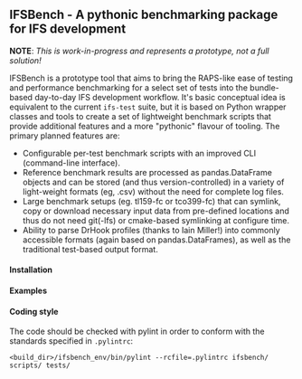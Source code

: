 ## IFSBench - A pythonic benchmarking package for IFS development

**NOTE**: _This is work-in-progress and represents a prototype, not a full solution!_

IFSBench is a prototype tool that aims to bring the RAPS-like ease of
testing and performance benchmarking for a select set of tests into
the bundle-based day-to-day IFS development workflow. It's basic
conceptual idea is equivalent to the current `ifs-test` suite, but it
is based on Python wrapper classes and tools to create a set of
lightweight benchmark scripts that provide additional features and a
more "pythonic" flavour of tooling. The primary planned features are:

* Configurable per-test benchmark scripts with an improved CLI
  (command-line interface).
* Reference benchmark results are processed as pandas.DataFrame
  objects and can be stored (and thus version-controlled) in a variety
  of light-weight formats (eg, .csv) without the need for complete log
  files.
* Large benchmark setups (eg. tl159-fc or tco399-fc) that can symlink,
  copy or download necessary input data from pre-defined locations and
  thus do not need git(-lfs) or cmake-based symlinking at configure
  time.
* Ability to parse DrHook profiles (thanks to Iain Miller!) into
  commonly accessible formats (again based on pandas.DataFrames), as
  well as the traditional test-based output format.

#### Installation

#### Examples

#### Coding style

The code should be checked with pylint in order to conform with the standards
specified in `.pylintrc`:
```
<build_dir>/ifsbench_env/bin/pylint --rcfile=.pylintrc ifsbench/ scripts/ tests/
```
